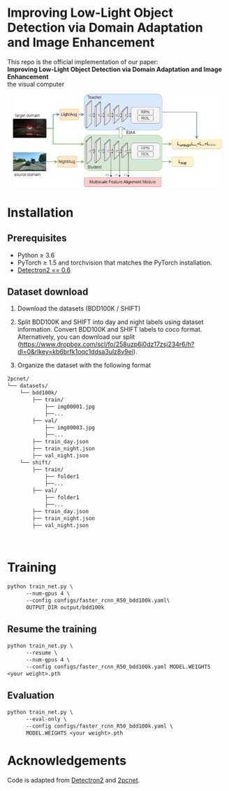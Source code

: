 # Improving Low-Light Object Detection via Domain Adaptation and Image Enhancement

This repo is the official implementation of our paper: <br>
**Improving Low-Light Object Detection via Domain Adaptation and Image Enhancement**<br>
the visual computer <br>

<p align="center">
<img src="ilod.png" width="95%">
</p>



# Installation

## Prerequisites

- Python ≥ 3.6
- PyTorch ≥ 1.5 and torchvision that matches the PyTorch installation.
- [Detectron2 == 0.6](https://detectron2.readthedocs.io/en/latest/tutorials/install.html)


## Dataset download
1. Download the datasets (BDD100K / SHIFT)

2. Split BDD100K and SHIFT into day and night labels using dataset information. Convert BDD100K and SHIFT labels to coco format. Alternatively, you can download our split (https://www.dropbox.com/scl/fo/258uzp6i0dz17zsj234r6/h?dl=0&rlkey=kb6brfk1oqc1ddsa3ulz8v9ei).

3. Organize the dataset with the following format

```shell
2pcnet/
└── datasets/
    └── bdd100k/
        ├── train/ 
            ├── img00001.jpg
            ├──...
        ├── val/ 
            ├── img00003.jpg
            ├──...
        ├── train_day.json
        ├── train_night.json
        ├── val_night.json
    └── shift/
        ├── train/ 
            ├── folder1
            ├──...
        ├── val/ 
            ├── folder1
            ├──...
        ├── train_day.json
        ├── train_night.json
        ├── val_night.json

    
```

# Training

```shell
python train_net.py \
      --num-gpus 4 \
      --config configs/faster_rcnn_R50_bdd100k.yaml\
      OUTPUT_DIR output/bdd100k
```

## Resume the training

```shell
python train_net.py \
      --resume \
      --num-gpus 4 \
      --config configs/faster_rcnn_R50_bdd100k.yaml MODEL.WEIGHTS <your weight>.pth
```

## Evaluation

```shell
python train_net.py \
      --eval-only \
      --config configs/faster_rcnn_R50_bdd100k.yaml \
      MODEL.WEIGHTS <your weight>.pth
```
# Acknowledgements
Code is adapted from [Detectron2](https://github.com/facebookresearch/detectron2) and [2pcnet](https://github.com/mecarill/2pcnet).
